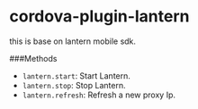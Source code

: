 # cordova-plugin-lantern
this is base on lantern mobile sdk.

###Methods
- `lantern.start`: Start Lantern.
- `lantern.stop`: Stop Lantern.
- `lantern.refresh`: Refresh a new proxy Ip.

